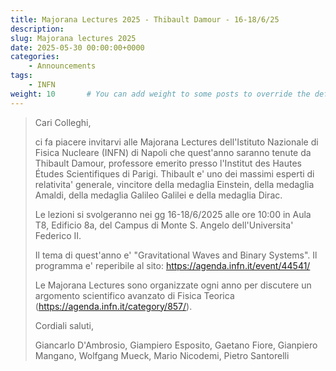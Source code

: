 ```yaml
---
title: Majorana Lectures 2025 - Thibault Damour - 16-18/6/25
description: 
slug: Majorana lectures 2025
date: 2025-05-30 00:00:00+0000
categories:
    - Announcements
tags:
    - INFN
weight: 10       # You can add weight to some posts to override the default sorting (date descending)
---
```


> Cari Colleghi,
> 
> ci fa piacere invitarvi alle Majorana Lectures dell'Istituto Nazionale di Fisica Nucleare (INFN) di Napoli che quest'anno saranno tenute da Thibault Damour, professore emerito presso l'Institut des Hautes Études Scientifiques di Parigi. Thibault e' uno dei massimi esperti di relativita' generale, vincitore della medaglia Einstein, della medaglia Amaldi, della medaglia Galileo Galilei e della medaglia Dirac.
> 
> Le lezioni si svolgeranno nei gg 16-18/6/2025 alle ore 10:00 in Aula T8, Edificio 8a, del Campus di Monte S. Angelo dell'Universita' Federico II.
> 
> Il tema di quest'anno e' "Gravitational Waves and Binary Systems". Il programma e' reperibile al sito: https://agenda.infn.it/event/44541/
> 
> Le Majorana Lectures sono organizzate ogni anno per discutere un argomento scientifico avanzato di Fisica Teorica (https://agenda.infn.it/category/857/).
> 
> Cordiali saluti,
> 
> Giancarlo D'Ambrosio, Giampiero Esposito, Gaetano Fiore, Gianpiero Mangano, Wolfgang Mueck, Mario Nicodemi, Pietro Santorelli
